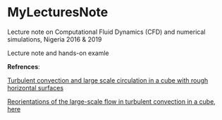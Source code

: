 # MyLecturesNote
Lecture note on Computational Fluid Dynamics (CFD) and numerical simulations, Nigeria 2016 &amp; 2019

Lecture note and hands-on examle


**Refrences**:

[Turbulent convection and large scale circulation in a cube with rough horizontal surfaces](https://journals.aps.org/pre/abstract/10.1103/PhysRevE.99.033116)


[Reorientations of the large-scale flow in turbulent convection in a cube](https://journals.aps.org/pre/abstract/10.1103/PhysRevE.95.033107), [here](https://github.com/Foroozani/MyLecturesNote/blob/main/refrences/PhysRevE.95.033107.pdf)
